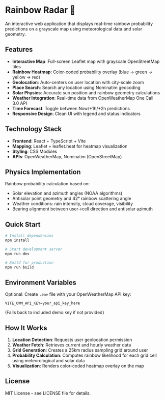 # Rainbow Radar 🌈

An interactive web application that displays real-time rainbow probability predictions on a grayscale map using meteorological data and solar geometry.

## Features

- **Interactive Map**: Full-screen Leaflet map with grayscale OpenStreetMap tiles
- **Rainbow Heatmap**: Color-coded probability overlay (blue → green → yellow → red)
- **Geolocation**: Auto-centers on user location with city-scale zoom
- **Place Search**: Search any location using Nominatim geocoding
- **Solar Physics**: Accurate sun position and rainbow geometry calculations
- **Weather Integration**: Real-time data from OpenWeatherMap One Call 3.0 API
- **Time Forecast**: Toggle between Now/+1h/+2h predictions
- **Responsive Design**: Clean UI with legend and status indicators

## Technology Stack

- **Frontend**: React + TypeScript + Vite
- **Mapping**: Leaflet + leaflet.heat for heatmap visualization
- **Styling**: CSS Modules
- **APIs**: OpenWeatherMap, Nominatim (OpenStreetMap)

## Physics Implementation

Rainbow probability calculation based on:
- Solar elevation and azimuth angles (NOAA algorithms)
- Antisolar point geometry and 42° rainbow scattering angle
- Weather conditions: rain intensity, cloud coverage, visibility
- Bearing alignment between user→cell direction and antisolar azimuth

## Quick Start

```bash
# Install dependencies
npm install

# Start development server
npm run dev

# Build for production
npm run build
```

## Environment Variables

Optional: Create `.env` file with your OpenWeatherMap API key:
```
VITE_OWM_API_KEY=your_api_key_here
```
(Falls back to included demo key if not provided)

## How It Works

1. **Location Detection**: Requests user geolocation permission
2. **Weather Fetch**: Retrieves current and hourly weather data
3. **Grid Generation**: Creates a 25km radius sampling grid around user
4. **Probability Calculation**: Computes rainbow likelihood for each grid cell using meteorological and solar data
5. **Visualization**: Renders color-coded heatmap overlay on the map

## License

MIT License - see LICENSE file for details.
